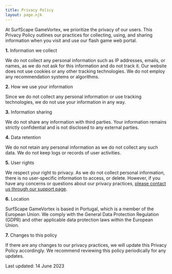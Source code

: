 ```yaml
---
title: Privacy Policy
layout: page.njk
---
```


At SurfScape GameVortex, we prioritize the privacy of our users. This Privacy Policy outlines our practices for collecting, using, and sharing information when you visit and use our flash game web portal.

**1.** Information we collect

We do not collect any personal information such as IP addresses, emails, or names, as we do not ask for this information and do not track it. Our website does not use cookies or any other tracking technologies. We do not employ any recommendation systems or algorithms.

**2.** How we use your information

Since we do not collect any personal information or use tracking technologies, we do not use your information in any way.

**3.** Information sharing

We do not share any information with third parties. Your information remains strictly confidential and is not disclosed to any external parties.

**4.** Data retention

We do not retain any personal information as we do not collect any such data. We do not keep logs or records of user activities.

**5.** User rights

We respect your right to privacy. As we do not collect personal information, there is no user-specific information to access, or delete. However, if you have any concerns or questions about our privacy practices, [please contact us through our support page](/support).

**6.** Location

SurfScape GameVortex is based in Portugal, which is a member of the European Union. We comply with the General Data Protection Regulation (GDPR) and other applicable data protection laws within the European Union.

**7.** Changes to this policy

If there are any changes to our privacy practices, we will update this Privacy Policy accordingly. We recommend reviewing this policy periodically for any updates.

Last updated: 14 June 2023
